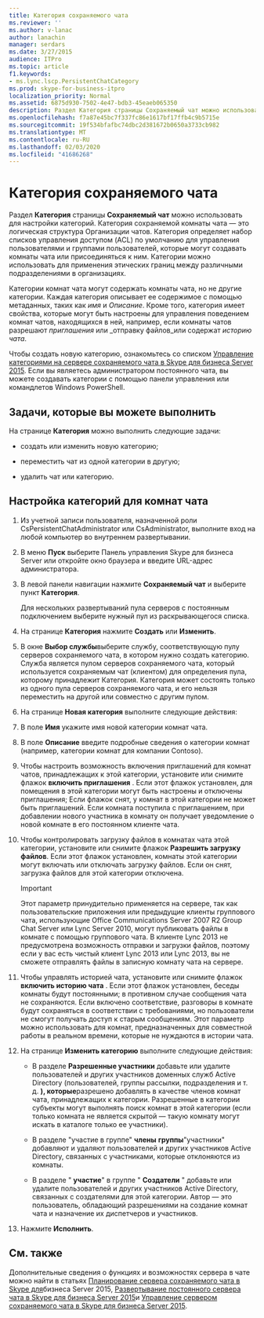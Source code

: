 ```yaml
---
title: Категория сохраняемого чата
ms.reviewer: ''
ms.author: v-lanac
author: lanachin
manager: serdars
ms.date: 3/27/2015
audience: ITPro
ms.topic: article
f1.keywords:
- ms.lync.lscp.PersistentChatCategory
ms.prod: skype-for-business-itpro
localization_priority: Normal
ms.assetid: 6875d930-7502-4e47-bdb3-45eaeb065350
description: Раздел Категория страницы Сохраняемый чат можно использовать для настройки категорий. Категория сохраняемой комнаты чата — это логическая структура Организации чатов. Категория определяет набор списков управления доступом (ACL) по умолчанию для управления пользователями и группами пользователей, которые могут создавать комнаты чата или присоединяться к ним. Категории можно использовать для применения этических границ между различными подразделениями в организациях.
ms.openlocfilehash: f7a87e45bc7f337fc86e1617bf17ffb4c9b5715e
ms.sourcegitcommit: 19f534bfafbc74dbc2d381672b0650a3733cb982
ms.translationtype: MT
ms.contentlocale: ru-RU
ms.lasthandoff: 02/03/2020
ms.locfileid: "41686268"
---
```

# <a name="persistent-chat-category"></a>Категория сохраняемого чата
 
Раздел **Категория** страницы **Сохраняемый чат** можно использовать для настройки категорий. Категория сохраняемой комнаты чата — это логическая структура Организации чатов. Категория определяет набор списков управления доступом (ACL) по умолчанию для управления пользователями и группами пользователей, которые могут создавать комнаты чата или присоединяться к ним. Категории можно использовать для применения этических границ между различными подразделениями в организациях.
  
Категории комнат чата могут содержать комнаты чата, но не другие категории. Каждая категория описывает ее содержимое с помощью метаданных, таких как _имя_ и _Описание_. Кроме того, категория имеет свойства, которые могут быть настроены для управления поведением комнат чатов, находящихся в ней, например, если комнаты чатов разрешают _приглашения_ или _отправку файлов_или содержат _историю чата_.
  
Чтобы создать новую категорию, ознакомьтесь со списком [Управление категориями на сервере сохраняемого чата в Skype для бизнеса Server 2015](../../manage/persistent-chat/categories.md). Если вы являетесь администратором постоянного чата, вы можете создавать категории с помощью панели управления или командлетов Windows PowerShell.
  
## <a name="tasks-that-you-can-perform"></a>Задачи, которые вы можете выполнить

На странице **Категория** можно выполнить следующие задачи:
  
- создать или изменить новую категорию;
    
- переместить чат из одной категории в другую;
    
- удалить чат или категорию.
    
## <a name="to-configure-categories-for-chat-rooms"></a>Настройка категорий для комнат чата

1. Из учетной записи пользователя, назначенной роли CsPersistentChatAdministrator или CsAdministrator, выполните вход на любой компьютер во внутреннем развертывании.
    
2. В меню **Пуск** выберите Панель управления Skype для бизнеса Server или откройте окно браузера и введите URL-адрес администратора.
    
3. В левой панели навигации нажмите **Сохраняемый чат** и выберите пункт **Категория**.
    
    Для нескольких развертываний пула серверов с постоянным подключением выберите нужный пул из раскрывающегося списка.
    
4. На странице **Категория** нажмите **Создать** или **Изменить**.
    
5. В окне **Выбор службы**выберите службу, соответствующую пулу серверов сохраняемого чата, в котором нужно создать категорию. Служба является пулом серверов сохраняемого чата, который используется сохраняемым чат (клиентом) для определения пула, которому принадлежит Категория. Категория может состоять только из одного пула серверов сохраняемого чата, и его нельзя переместить на другой или совместно с другим пулом.
    
6. На странице **Новая категория** выполните следующие действия:
    
7. В поле **Имя** укажите имя новой категории комнат чата.
    
8. В поле **Описание** введите подробные сведения о категории комнат (например, категории комнат для компании Contoso).
    
9. Чтобы настроить возможность включения приглашений для комнат чатов, принадлежащих к этой категории, установите или снимите флажок **включить приглашения** . Если этот флажок установлен, для помещения в этой категории могут быть настроены и отключены приглашения; Если флажок снят, у комнат в этой категории не может быть приглашений. Если комната поступила с приглашением, при добавлении нового участника в комнату он получает уведомление о новой комнате в его постоянном клиенте чата.
    
10. Чтобы контролировать загрузку файлов в комнатах чата этой категории, установите или снимите флажок **Разрешить загрузку файлов**. Если этот флажок установлен, комнаты этой категории могут включать или отключать загрузку файлов. Если он снят, загрузка файлов для этой категории отключена.
    
     > [!IMPORTANT]
     > Этот параметр принудительно применяется на сервере, так как пользовательские приложения или предыдущие клиенты группового чата, использующие Office Communications Server 2007 R2 Group Chat Server или Lync Server 2010, могут публиковать файлы в комнате с помощью группового чата. В клиенте Lync 2013 не предусмотрена возможность отправки и загрузки файлов, поэтому если у вас есть чистый клиент Lync 2013 или Lync 2013, вы не сможете отправлять файлы в записную комнату чата на сервере. 
  
11. Чтобы управлять историей чата, установите или снимите флажок **включить историю чата** . Если этот флажок установлен, беседы комнаты будут постоянными; в противном случае сообщения чата не сохраняются. Если включено соответствие, разговоры в комнате будут сохраняться в соответствии с требованиями, но пользователи не смогут получать доступ к старым сообщениям. Этот параметр можно использовать для комнат, предназначенных для совместной работы в реальном времени, которые не нуждаются в истории чата.
    
12. На странице **Изменить категорию** выполните следующие действия:
    
    - В разделе **Разрешенные участники** добавьте или удалите пользователей и других участников доменных служб Active Directory (пользователей, группы рассылки, подразделения и т. д. **), которые**разрешено добавлять в качестве членов комнат чата, принадлежащих к категории. Разрешенные в категории субъекты могут выполнять поиск комнат в этой категории (если только комната не является скрытой — такую комнату могут искать в каталоге только ее участники).
    
    - В разделе "участие в группе" **члены** **группы**"участники" добавляют и удаляют пользователей и других участников Active Directory, связанных с участниками, которые отклоняются из комнаты.
    
    - В разделе " **участие**" в группе " **Создатели** " добавьте или удалите пользователей и других участников Active Directory, связанных с создателями для этой категории. Автор — это пользователь, обладающий разрешениями на создание комнат чата и назначение их диспетчеров и участников.
    
13. Нажмите **Исполнить**.
    
## <a name="see-also"></a>См. также

Дополнительные сведения о функциях и возможностях сервера в чате можно найти в статьях [Планирование сервера сохраняемого чата в Skype для](../../plan-your-deployment/persistent-chat-server/persistent-chat-server.md)бизнеса Server 2015, [Развертывание постоянного сервера чата в Skype для бизнеса Server 2015](../../deploy/deploy-persistent-chat-server/deploy-persistent-chat-server.md)и [Управление сервером сохраняемого чата в Skype для бизнеса Server 2015](../../manage/persistent-chat/persistent-chat.md).
  

